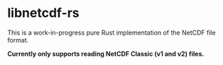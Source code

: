 # libnetcdf-rs

This is a work-in-progress pure Rust implementation of the NetCDF file format.

**Currently only supports reading NetCDF Classic (v1 and v2) files.**
